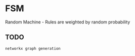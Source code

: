 # FSM 

Random Machine - Rules are weighted by random probability

## TODO
    networkx graph generation
    
